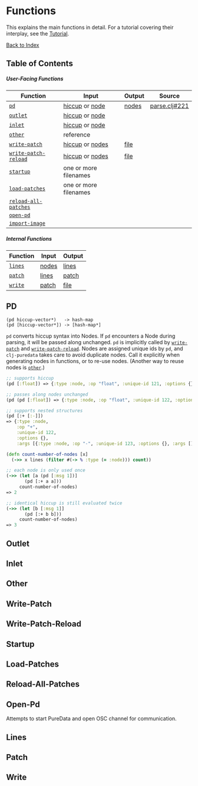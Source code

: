 # Functions

This explains the main functions in detail. For a tutorial covering their interplay, see the [Tutorial](tutorial.md).

[Back to Index](index.md)

## Table of Contents

##### User-Facing Functions

| Function                                    | Input                                               | Output                 | Source                                             |
|---------------------------------------------|-----------------------------------------------------|------------------------|----------------------------------------------------|
| [`pd`](#PD)                                 | [hiccup](types.md#hiccup) or [node](types.md#node)  | [nodes](types.md#node) | [parse.clj#221](../src/clj_puredata/parse.clj#221) |
| [`outlet`](#outlet)                         | [hiccup](types.md#hiccup) or [node](types.md#node)  |                        |                                                    |
| [`inlet`](#inlet)                           | [hiccup](types.md#hiccup) or [node](types.md#node)  |                        |                                                    |
| [`other`](#other)                           | reference                                           |                        |                                                    |
| [`write-patch`](#write-patch)               | [hiccup](types.md#hiccup) or [nodes](types.md#node) | [file](types.md#file)  |                                                    |
| [`write-patch-reload`](#write-patch-reload) | [hiccup](types.md#hiccup) or [nodes](types.md#node) | [file](types.md#file)  |                                                    |
| [`startup`](#startup)                       | one or more filenames                               |                        |                                                    |
| [`load-patches`](#load-patches)             | one or more filenames                               |                        |                                                    |
| [`reload-all-patches`](#reload-all-patches) |                                                     |                        |                                                    |
| [`open-pd`](#open-pd)                       |                                                     |                        |                                                    |
| [`import-image`](#import-image)             |                                                     |                        |                                                    |

##### Internal Functions

| Function                                    | Input                                               | Output                  |
|---------------------------------------------|-----------------------------------------------------|-------------------------|
| [`lines`](#lines)                           | [nodes](types.md#node)                              | [lines](types.md#lines) |
| [`patch`](#patch)                           | [lines](types.md#lines)                             | [patch](types.md#patch) |
| [`write`](#write)                           | [patch](types.md#patch)                             | [file](types.md#file)   |

## PD

```
(pd hiccup-vector*)   -> hash-map
(pd [hiccup-vector*]) -> [hash-map*]
```

`pd` converts hiccup syntax into Nodes. If `pd` encounters a Node during parsing, it will be passed along unchanged.
`pd` is implicitly called by [`write-patch`](#write-patch) and [`write-patch-reload`](#write-patch-reload).
Nodes are assigned unique ids by `pd`, and `clj-puredata` takes care to avoid duplicate nodes.
Call it explicitly when generating nodes in functions, or to re-use nodes. (Another way to reuse nodes is [`other`](#other).)

```clojure
;; supports hiccup
(pd [:float]) => {:type :node, :op "float", :unique-id 121, :options {}, :args []}

;; passes along nodes unchanged
(pd (pd [:float]) => {:type :node, :op "float", :unique-id 122, :options {}, :args []}

;; supports nested structures
(pd [:+ [:-]]) 
=> {:type :node,
    :op "+",
    :unique-id 122,
    :options {},
    :args [{:type :node, :op "-", :unique-id 123, :options {}, :args []}]}

(defn count-number-of-nodes [x]
  (->> x lines (filter #(-> % :type (= :node))) count))

;; each node is only used once
(->> (let [a (pd [:msg 1])]
       (pd [:+ a a]))
     count-number-of-nodes)
=> 2

;; identical hiccup is still evaluated twice
(->> (let [b [:msg 1]]
       (pd [:+ b b]))
     count-number-of-nodes)
=> 3

```

## Outlet

## Inlet

## Other

## Write-Patch

## Write-Patch-Reload

## Startup

## Load-Patches

## Reload-All-Patches

## Open-Pd

Attempts to start PureData and open OSC channel for communication.

## Lines

## Patch

## Write


